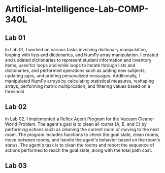 # Artificial-Intelligence-Lab-COMP-340L

## Lab 01

In Lab 01, I worked on various tasks involving dictionary manipulation, looping with lists and dictionaries, and NumPy array manipulation. I created and updated dictionaries to represent student information and inventory items, used for loops and while loops to iterate through lists and dictionaries, and performed operations such as adding new subjects, updating ages, and printing personalized messages. Additionally, I manipulated NumPy arrays by calculating statistical measures, reshaping arrays, performing matrix multiplication, and filtering values based on a threshold.

## Lab 02

In Lab 02, I implemented a Reflex Agent Program for the Vacuum Cleaner World Problem. The agent's goal is to clean all rooms (A, B, and C) by performing actions such as cleaning the current room or moving to the next room. The program includes functions to check the goal state, clean rooms, move between rooms, and handle the agent's behavior based on the room's status. The agent's task is to clean the rooms and report the sequence of actions performed to reach the goal state, along with the total path cost.

## Lab 03


